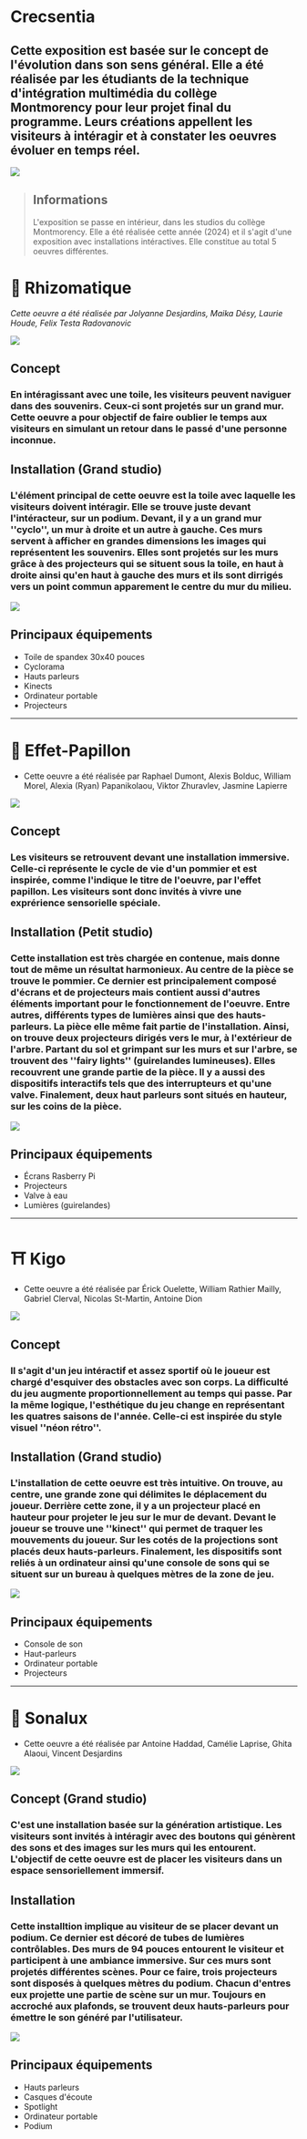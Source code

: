 # Crecsentia
## Cette exposition est basée sur le concept de l'évolution dans son sens général. Elle a été réalisée par les étudiants de la technique d'intégration multimédia du collège Montmorency pour leur projet final du programme. Leurs créations appellent les visiteurs à intéragir et à constater les oeuvres évoluer en temps réel.

![](https://github.com/tighzanour/H24_V11_inspiration_TIGHZA/blob/main/crescentia/medias/crescentia%20logo.PNG)

> ## Informations 
> L'exposition se passe en intérieur, dans les studios du collège Montmorency. Elle a été réalisée cette année (2024) et il s'agit d'une exposition avec installations intéractives. Elle constitue au total 5 oeuvres différentes.

# 🧠 Rhizomatique
*Cette oeuvre a été réalisée par Jolyanne Desjardins, Maika Désy, Laurie Houde, Felix Testa Radovanovic*
  
![](https://github.com/tighzanour/H24_V11_inspiration_TIGHZA/blob/main/crescentia/medias/rhizomatique_photo.jpg)

## Concept
### En intéragissant avec une toile, les visiteurs peuvent naviguer dans des souvenirs. Ceux-ci sont projetés sur un grand mur. Cette oeuvre a pour objectif de faire oublier le temps aux visiteurs en simulant un retour dans le passé d'une personne inconnue.

## Installation (Grand studio)
### L'élément principal de cette oeuvre est la toile avec laquelle les visiteurs doivent intéragir. Elle se trouve juste devant l'intéracteur, sur un podium. Devant, il y a un grand mur ''cyclo'', un mur à droite et un autre à gauche. Ces murs servent à afficher en grandes dimensions les images qui représentent les souvenirs. Elles sont projetés sur les murs grâce à des projecteurs qui se situent sous la toile, en haut à droite ainsi qu'en haut à gauche des murs et ils sont dirrigés vers un point commun apparement le centre du mur du milieu.   

![](https://github.com/tighzanour/H24_V11_inspiration_TIGHZA/blob/main/crescentia/medias/rhizomatique.PNG)

## Principaux équipements 
- Toile de spandex 30x40 pouces
- Cyclorama
- Hauts parleurs
- Kinects
- Ordinateur portable
- Projecteurs
_____________________________________________________________________________________________________________
# 🦋 Effet-Papillon
- Cette oeuvre a été réalisée par Raphael Dumont, Alexis Bolduc, William Morel, Alexia (Ryan) Papanikolaou, Viktor Zhuravlev, Jasmine Lapierre 

![](https://github.com/tighzanour/H24_V11_inspiration_TIGHZA/blob/main/crescentia/medias/effet_papillon_photo.jpg)

## Concept
### Les visiteurs se retrouvent devant une installation immersive. Celle-ci représente le cycle de vie d'un pommier et est inspirée, comme l'indique le titre de l'oeuvre, par l'effet papillon. Les visiteurs sont donc invités à vivre une exprérience sensorielle spéciale.

## Installation (Petit studio)
### Cette installation est très chargée en contenue, mais donne tout de même un résultat harmonieux. Au centre de la pièce se trouve le pommier. Ce dernier est principalement composé d'écrans et de projecteurs mais contient aussi d'autres éléments important pour le fonctionnement de l'oeuvre. Entre autres, différents types de lumières ainsi que des hauts-parleurs. La pièce elle même fait partie de l'installation. Ainsi, on trouve deux projecteurs dirigés vers le mur, à l'extérieur de l'arbre. Partant du sol et grimpant sur les murs et sur l'arbre, se trouvent des ''fairy lights'' (guirelandes lumineuses). Elles recouvrent une grande partie de la pièce. Il y a aussi des dispositifs interactifs tels que des  interrupteurs et qu'une valve. Finalement, deux haut parleurs sont situés en hauteur, sur les coins de la pièce.

![](https://github.com/tighzanour/H24_V11_inspiration_TIGHZA/blob/main/crescentia/medias/effet_papillon.PNG)

## Principaux équipements 
- Écrans Rasberry Pi
- Projecteurs
- Valve à eau
- Lumières (guirelandes)
_____________________________________________________________________________________________________________
# ⛩️ Kigo
- Cette oeuvre a été réalisée par Érick Ouelette, William Rathier Mailly, Gabriel Clerval, Nicolas St-Martin, Antoine Dion

![](https://github.com/tighzanour/H24_V11_inspiration_TIGHZA/blob/main/crescentia/medias/kigo_photo.jpg)

## Concept
### Il s'agit d'un jeu intéractif et assez sportif où le joueur est chargé d'esquiver des obstacles avec son corps. La difficulté du jeu augmente proportionnellement au temps qui passe. Par la même logique, l'esthétique du jeu change en représentant les quatres saisons de l'année. Celle-ci est inspirée du style visuel ''néon rétro''.

## Installation (Grand studio)
### L'installation de cette oeuvre est très intuitive. On trouve, au centre, une grande zone qui délimites le déplacement du joueur. Derrière cette zone, il y a un projecteur placé en hauteur pour projeter le jeu sur le mur de devant. Devant le joueur se trouve une ''kinect'' qui permet de traquer les mouvements du joueur. Sur les cotés de la projections sont placés deux hauts-parleurs. Finalement, les dispositifs sont reliés à un ordinateur ainsi qu'une console de sons qui se situent sur un bureau à quelques mètres de la zone de jeu.

![](https://github.com/tighzanour/H24_V11_inspiration_TIGHZA/blob/main/crescentia/medias/kigo.PNG)

## Principaux équipements 
- Console de son
- Haut-parleurs
- Ordinateur portable
- Projecteurs
_____________________________________________________________________________________________________________
# 🎹 Sonalux
- Cette oeuvre a été réalisée par Antoine Haddad, Camélie Laprise, Ghita Alaoui, Vincent Desjardins

![](https://github.com/tighzanour/H24_V11_inspiration_TIGHZA/blob/main/crescentia/medias/sonalux_photo.jpg)

## Concept (Grand studio)
### C'est une installation basée sur la génération artistique. Les visiteurs sont invités à intéragir avec des boutons qui génèrent des sons et des images sur les murs qui les entourent. L'objectif de cette oeuvre est de placer les visiteurs dans un espace sensoriellement immersif.

## Installation
### Cette installtion implique au visiteur de se placer devant un podium. Ce dernier est décoré de tubes de lumières contrôlables. Des murs de 94 pouces entourent le visiteur et participent à une ambiance immersive. Sur ces murs sont projetés différentes scènes. Pour ce faire, trois projecteurs sont disposés à quelques mètres du podium. Chacun d'entres eux projette une partie de scène sur un mur. Toujours en accroché aux plafonds, se trouvent deux hauts-parleurs pour émettre le son généré par l'utilisateur.


![](https://github.com/tighzanour/H24_V11_inspiration_TIGHZA/blob/main/crescentia/medias/sonalux.PNG)

## Principaux équipements 
- Hauts parleurs
- Casques d'écoute
- Spotlight
- Ordinateur portable
- Podium
